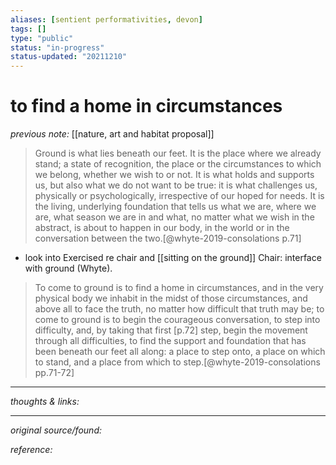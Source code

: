 ```yaml
---
aliases: [sentient performativities, devon]
tags: []
type: "public"
status: "in-progress"
status-updated: "20211210"
---
```


# to find a home in circumstances

_previous note:_ [[nature, art and habitat proposal]]

> Ground is what lies beneath our feet. It is the place where we already stand; a state of recognition, the place or the circumstances to which we belong, whether we wish to or not. It is what holds and supports us, but also what we do not want to be true: it is what challenges us, physically or psychologically, irrespective of our hoped for needs. It is the living, underlying foundation that tells us what we are, where we are, what season we are in and what, no matter what we wish in the abstract, is about to happen in our body, in the world or in the conversation between the two.[@whyte-2019-consolations p.71]

- look into Exercised re chair and [[sitting on the ground]]
Chair: interface with ground (Whyte). 


> To come to ground is to find a home in circumstances, and in the very physical body we inhabit in the midst of those circumstances, and above all to face the truth, no matter how difficult that truth may be; to come to ground is to begin the courageous conversation, to step into difficulty, and, by taking that first [p.72] step, begin the movement through all difficulties, to find the support and foundation that has been beneath our feet all along: a place to step onto, a place on which to stand, and a place from which to step.[@whyte-2019-consolations pp.71-72]

---

_thoughts & links:_




---

_original source/found:_ 

_reference:_ 
